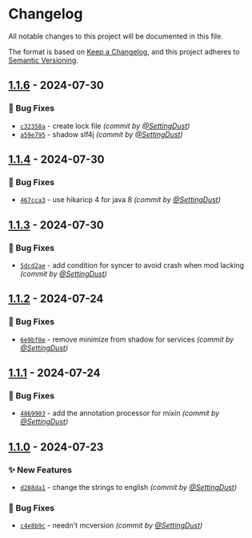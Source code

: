 # Changelog
All notable changes to this project will be documented in this file.

The format is based on [Keep a Changelog](https://keepachangelog.com/en/1.0.0/),
and this project adheres to [Semantic Versioning](https://semver.org/spec/v2.0.0.html).

## [1.1.6] - 2024-07-30
### :bug: Bug Fixes
- [`c32358a`](https://github.com/SettingDust/DustyDataSync/commit/c32358a6f84ca30d815b91ecba8ec67d030976a8) - create lock file *(commit by [@SettingDust](https://github.com/SettingDust))*
- [`a59e795`](https://github.com/SettingDust/DustyDataSync/commit/a59e795888e26b3a31351b4490cceb03aa08bea0) - shadow slf4j *(commit by [@SettingDust](https://github.com/SettingDust))*


## [1.1.4] - 2024-07-30
### :bug: Bug Fixes
- [`467cca3`](https://github.com/SettingDust/DustyDataSync/commit/467cca34889a37fa1bfddd7f6f4eeec26dedc18e) - use hikaricp 4 for java 8 *(commit by [@SettingDust](https://github.com/SettingDust))*


## [1.1.3] - 2024-07-30
### :bug: Bug Fixes
- [`5dcd2ae`](https://github.com/SettingDust/DustyDataSync/commit/5dcd2ae3136c6181a2e63038fda58822d8cf5147) - add condition for syncer to avoid crash when mod lacking *(commit by [@SettingDust](https://github.com/SettingDust))*


## [1.1.2] - 2024-07-24
### :bug: Bug Fixes
- [`6e9bf0e`](https://github.com/SettingDust/DustyDataSync/commit/6e9bf0eab5abafc132c0dbda5fe5ef2d37485834) - remove minimize from shadow for services *(commit by [@SettingDust](https://github.com/SettingDust))*


## [1.1.1] - 2024-07-24
### :bug: Bug Fixes
- [`4869903`](https://github.com/SettingDust/DustyDataSync/commit/4869903acd57b8d50977e9e674894a1e121383ca) - add the annotation processor for mixin *(commit by [@SettingDust](https://github.com/SettingDust))*


## [1.1.0] - 2024-07-23
### :sparkles: New Features
- [`d288da1`](https://github.com/SettingDust/DustyDataSync/commit/d288da12c50940a8e3de26654cb6f2bb5f84bd2a) - change the strings to english *(commit by [@SettingDust](https://github.com/SettingDust))*

### :bug: Bug Fixes
- [`c4e8b9c`](https://github.com/SettingDust/DustyDataSync/commit/c4e8b9cfca69e99737903b47733e58f881558fe6) - needn't mcversion *(commit by [@SettingDust](https://github.com/SettingDust))*

[1.1.0]: https://github.com/SettingDust/DustyDataSync/compare/1.0.0...1.1.0
[1.1.1]: https://github.com/SettingDust/DustyDataSync/compare/1.1.0...1.1.1
[1.1.2]: https://github.com/SettingDust/DustyDataSync/compare/1.1.1...1.1.2
[1.1.3]: https://github.com/SettingDust/DustyDataSync/compare/1.1.2...1.1.3
[1.1.4]: https://github.com/SettingDust/DustyDataSync/compare/1.1.3...1.1.4
[1.1.6]: https://github.com/SettingDust/DustyDataSync/compare/1.1.5...1.1.6
